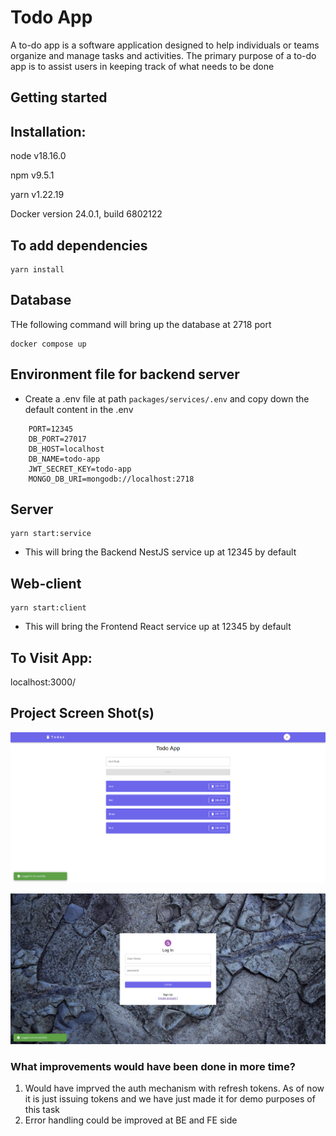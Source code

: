 # Todo App

A to-do app is a software application designed to help individuals or teams organize and manage tasks
and activities. The primary purpose of a to-do app is to assist users in keeping track of what needs
to be done

## Getting started

## Installation:

node v18.16.0

npm v9.5.1

yarn v1.22.19

Docker version 24.0.1, build 6802122

## To add dependencies

```
yarn install
```

## Database

THe following command will bring up the database at 2718 port

```
docker compose up
```

## Environment file for backend server

- Create a .env file at path `packages/services/.env` and copy down the default content in the .env

```
    PORT=12345
    DB_PORT=27017
    DB_HOST=localhost
    DB_NAME=todo-app
    JWT_SECRET_KEY=todo-app
    MONGO_DB_URI=mongodb://localhost:2718
```

## Server

```
yarn start:service
```

- This will bring the Backend NestJS service up at 12345 by default

## Web-client

```
yarn start:client
```

- This will bring the Frontend React service up at 12345 by default

## To Visit App:

localhost:3000/

## Project Screen Shot(s)

![![App Image](public/image-1.png)](public/image-1.png)

![Alt text](public/image.png)

### What improvements would have been done in more time?

1. Would have imprved the auth mechanism with refresh tokens. As of now it is just issuing tokens and we have just made it for demo purposes of this task
2. Error handling could be improved at BE and FE side
